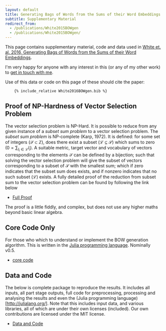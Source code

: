 ```yaml
---
layout: default
title: Generating Bags of Words from the Sums of their Word Embeddings
subtitle: Supplementary Material
redirect_from: 
  - /publications/White2015BOWgen
  - /publications/White2015BOWgen/
---
```


This page contains supplementary material, code and data used in [White et. al. 2016, Generating Bags of Words from the Sums of their Word Embeddings](../White2015BOWgen.pdf).

I'm very happy for anyone with any interest in this (or any of my other work) to [get in touch with me]({{site.url}}/contact).

Use of this data or code on this page of these should cite the paper:

```
	{% include_relative White2016BOWgen.bib %}
```

## Proof of NP-Hardness of Vector Selection Problem

The vector selection problem is NP-Hard. It is possible to reduce from any given instance of a *subset sum problem* to a vector selection problem. The *subset sum problem* is NP-complete (Karp, 1972). It is defined: for some set of integers ($\mathcal{S}\subset\mathbb{Z}$), does there exist a subset ($\mathcal{L}\subseteq\mathcal{S}$) which sums to zero ($0=\sum_{l_i\in \mathcal{L}} l_i$).  A suitable metric, target vector and  vocabulary of vectors corresponding to the elements $\mathcal{S}$ can be defined by a bijection; such that solving the vector selection problem will give the subset of vectors corresponding to a subset of $\mathcal{S}$ with the smallest sum; which if zero indicates that the subset sum does exists, and if nonzero indicates that no such subset ($\mathcal{L}$) exists. A fully detailed proof of the reduction from subset sum to the vector selection problem can be found by following the link below

 - [Full Proof](complexity_working.pdf)
 
The proof is a little fiddly, and complex, but does not use any higher maths beyond basic linear algebra.


## Core Code Only

For those who which to understand or implement the BOW generation algorithm.
This is written in the [Julia programming language](http://julialang.org/). Nominally v0.5.

 - [core code](sowe2bow.jl)

## Data and Code

The below is complete package to reproduce the results.
It includes all inputs, all part stage outputs, full code for preprocessing, processing and analysing the results and even the (Julia programming language)[http://julialang.org/].
Note that this includes input data, and various libraries, all of which are under their own licenses (included). Our own contributions are licensed under the MIT license.
 
 - [Data and Code](https://cloudstor.aarnet.edu.au/plus/index.php/s/n7auu0HDcJoNntA)





